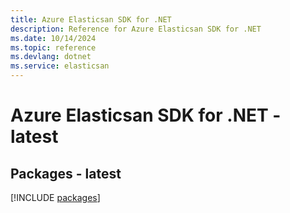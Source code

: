 ```yaml
---
title: Azure Elasticsan SDK for .NET
description: Reference for Azure Elasticsan SDK for .NET
ms.date: 10/14/2024
ms.topic: reference
ms.devlang: dotnet
ms.service: elasticsan
---
```

# Azure Elasticsan SDK for .NET - latest
## Packages - latest
[!INCLUDE [packages](elasticsan-index.md)]